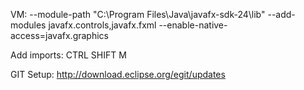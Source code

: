 VM: --module-path "C:\Program Files\Java\javafx-sdk-24\lib" --add-modules javafx.controls,javafx.fxml --enable-native-access=javafx.graphics</br>

Add imports: CTRL SHIFT M</BR> 

GIT Setup: http://download.eclipse.org/egit/updates</BR> 